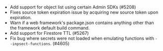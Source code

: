 - Add support for object list using certain Admin SDKs (#5208)
- Fixes source token expiration issue by acquiring new source token upon expiration.
- Warn if a web framework's package.json contains anything other than the framework default build command.
- Add support for Firestore TTL (#5267)
- Fix bug where secrets were not loaded when emulating functions with `--inpsect-functions`. (#4605)
